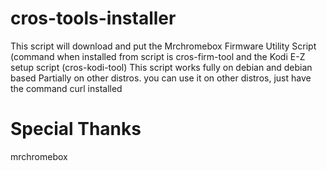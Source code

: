 # cros-tools-installer
This script will download and put the Mrchromebox Firmware Utility Script (command when installed from script is cros-firm-tool
and the Kodi E-Z setup script (cros-kodi-tool)
This script works fully on debian and debian based Partially on other distros. 
you can use it on other distros, just have the command curl installed
# Special Thanks
mrchromebox
